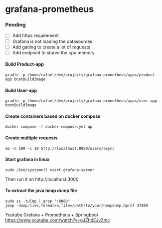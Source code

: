 # grafana-prometheus

### Pending

- [ ] Add https requirement
- [ ] Grafana is not loading the datasources
- [ ] Add gatling to create a lot of requests
- [ ] Add endpoint to starve the cpu memory

#### Build Product-app

```
gradle -p /home/rafael/dev/projects/grafana-prometheus/apps/product-app bootBuildImage
```

#### Build User-app

```
gradle -p /home/rafael/dev/projects/grafana-prometheus/apps/user-app bootBuildImage
```

#### Create containers based on docker compose

```
docker compose -f docker-compose.yml up
```

#### Create multiple requests

```
ab -n 100 -c 10 http://localhost:8080/users/async
```

#### Start grafana in linux

```
sudo /bin/systemctl start grafana-server
```

Then run it on http://localhost:3000

#### To extract the java heap dump file

```
sudo ss -tulnp | grep ":8080"
jmap -dump:live,format=b,file=/path/to/your/heapdump.hprof 37869
```

Youtube Grafana + Prometheus + Springboot
https://www.youtube.com/watch?v=gJZhdEJvZmc